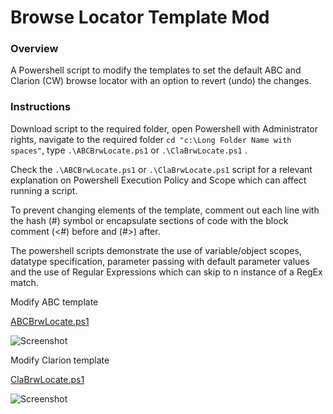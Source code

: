 # Browse Locator Template Mod

### Overview 

A Powershell script to modify the templates to set the default ABC and Clarion (CW) browse locator with an option to revert (undo) the changes.


### Instructions

Download script to the required folder, open Powershell with Administrator rights, navigate to the required folder ```cd "c:\Long Folder Name with spaces"```, type ```.\ABCBrwLocate.ps1``` or ```.\ClaBrwLocate.ps1``` .

Check the ```.\ABCBrwLocate.ps1``` or ```.\ClaBrwLocate.ps1``` script for a relevant explanation on Powershell Execution Policy and Scope which can affect running a script.

To prevent changing elements of the template, comment out each line with the hash (#) symbol or encapsulate sections of code with the block comment (<#) before and (#>) after.

The powershell scripts demonstrate the use of variable/object scopes, datatype specification, parameter passing with default parameter values and the use of Regular Expressions which can skip to n instance of a RegEx match.

Modify ABC template 

[ABCBrwLocate.ps1](/ABCBrwLocate.ps1)

![Screenshot](https://github.com/Intelligent-Silicon/Clarion-Template-Customisation/tree/main/ABCBrwLocate.png)


Modify Clarion template

[ClaBrwLocate.ps1](/ClaBrwLocate.ps1)

![Screenshot](https://github.com/Intelligent-Silicon/Clarion-Template-Customisation/tree/main/ClaBrwLocate.png)



